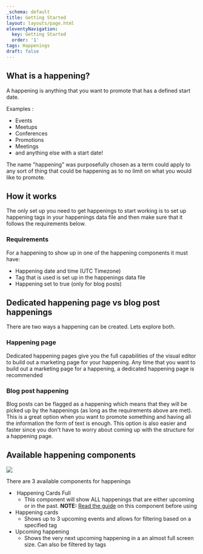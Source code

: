 ```yaml
---
_schema: default
title: Getting Started
layout: layouts/page.html
eleventyNavigation:
  key: Getting Started
  order: '1'
tags: Happenings
draft: false
---
```

## What is a happening?

A happening is anything that you want to promote that has a defined start date.

Examples :

* Events
* Meetups
* Conferences
* Promotions
* Meetings
* and anything else with a start date!

The name "happening" was purposefully chosen as a term could apply to any sort of thing that could be happening as to no limit on what you would like to promote.

## How it works

The only set up you need to get happenings to start working is to set up happening tags in your happenings data file and then make sure that it follows the requirements below.

### Requirements

For a happening to show up in one of the happening components it must have:

* Happening date and time (UTC Timezone)
* Tag that is used is set up in the happenings data file
* Happening set to true (only for blog posts)

## Dedicated happening page vs blog post happenings

There are two ways a happening can be created. Lets explore both.

### Happening page

Dedicated happening pages give you the full capabilities of the visual editor to build out a marketing page for your happening. Any time that you want to build out a marketing page for a happening, a dedicated happening page is recommended

### Blog post happening

Blog posts can be flagged as a happening which means that they will be picked up by the happenings (as long as the requirements above are met). This is a great option when you want to promote something and having all the information the form of text is enough. This option is also easier and faster since you don't have to worry about coming up with the structure for a happening page.

## Available happening components

![](/assets/images/uploads/image-65.png)

There are 3 available components for happenings

* &nbsp;Happening Cards Full
  * This component will show ALL happenings that are either upcoming or in the past. **NOTE:** [Read the guide](/docs/Happenings/happening-cards-full/) on this component before using
* Happening cards
  * Shows up to 3 upcoming events and allows for filtering based on a specified tag
* Upcoming happening
  * Shows the very next upcoming happening in a an almost full screen size. Can also be filtered by tags

&nbsp;